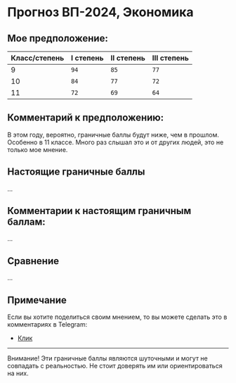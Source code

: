 # Прогноз ВП-2024, Экономика

## Мое предположение:

| Класс/степень  |  I степень  | II степень | III степень |
|---|---|---|---|
| 9  | `94`  | `85` | `77`  |
| 10 | `84` | `77` | `72` |
| 11 | `72` | `69` | `64` |


## Комментарий к предположению:

В этом году, вероятно, граничные баллы будут ниже, чем в прошлом. Особенно в 11 классе. Много раз слышал это и от других людей, это не только мое мнение.


## Настоящие граничные баллы

...


## Комментарии к настоящим граничным баллам:

...


## Сравнение

...


## Примечание

Если вы хотите поделиться своим мнением, то вы можете сделать это в комментариях в Telegram:

* [Клик]()

---

Внимание! Эти граничные баллы являются шуточными и могут не совпадать с реальностью. Не стоит доверять им или ориентироваться на них.
